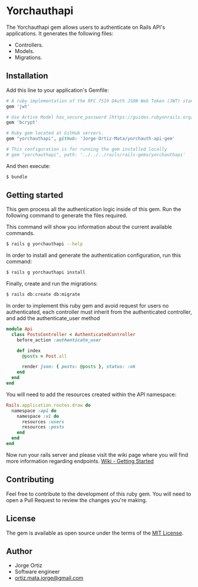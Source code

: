 # Yorchauthapi
The Yorchauthapi gem allows users to authenticate on Rails API's applications.
It generates the following files:

- Controllers.
- Models.
- Migrations.

## Installation
Add this line to your application's Gemfile:

```ruby
# A ruby implementation of the RFC 7519 OAuth JSON Web Token (JWT) standard.
gem 'jwt'

# Use Active Model has_secure_password [https://guides.rubyonrails.org/active_model_basics.html#securepassword]
gem 'bcrypt'

# Ruby gem located at GitHub servers.
gem "yorchauthapi", github: 'Jorge-Ortiz-Mata/yorchauth-api-gem'

# This configuration is for running the gem installed locally
# gem "yorchauthapi", path: '../../../rails/rails-gems/yorchauthapi'
```

And then execute:
```bash
$ bundle
```

## Getting started

This gem process all the authentication logic inside of this gem.
Run the following command to generate the files required.

This command will show you information about the current available commands.
```bash
$ rails g yorchauthapi --help
```

In order to install and generate the authentication configuration, run this command:
```bash
$ rails g yorchauthapi install
```

Finally, create and run the migrations:
```bash
$ rails db:create db:migrate
```

In order to implement this ruby gem and avoid request for users no authenticated, each controller must inherit from
the authenticated controller, and add the authenticate_user method
```ruby
module Api
  class PostsController < AuthenticatedController
    before_action :authenticate_user

    def index
      @posts = Post.all

      render json: { posts: @posts }, status: :ok
    end
  end
end
```

You will need to add the resources created within the API namespace:
```ruby
Rails.application.routes.draw do
  namespace :api do
    namespace :v1 do
      resources :users
      resources :posts
    end
  end
end
```

Now run your rails server and please visit the wiki page where you will find more information regarding endpoints.
[Wiki - Getting Started](https://github.com/Jorge-Ortiz-Mata/yorchauth-api-gem/wiki)

## Contributing
Feel free to contribute to the development of this ruby gem. You will need to open a Pull Request to review the changes
you're making.

## License
The gem is available as open source under the terms of the [MIT License](https://opensource.org/licenses/MIT).

## Author

* Jorge Ortiz
* Software engineer
* ortiz.mata.jorge@gmail.com
